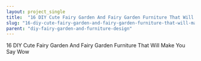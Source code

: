```yaml
---
layout: project_single
title:  "16 DIY Cute Fairy Garden And Fairy Garden Furniture That Will Make You Say Wow"
slug: "16-diy-cute-fairy-garden-and-fairy-garden-furniture-that-will-make-you-say-wow"
parent: "diy-fairy-garden-and-furniture-design"
---
```

16 DIY Cute Fairy Garden And Fairy Garden Furniture That Will Make You Say Wow